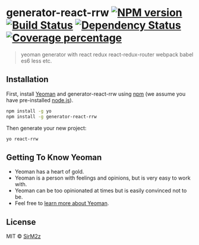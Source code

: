 # generator-react-rrw [![NPM version][npm-image]][npm-url] [![Build Status][travis-image]][travis-url] [![Dependency Status][daviddm-image]][daviddm-url] [![Coverage percentage][coveralls-image]][coveralls-url]
> yeoman generator with react redux react-redux-router webpack babel es6 less etc.

## Installation

First, install [Yeoman](http://yeoman.io) and generator-react-rrw using [npm](https://www.npmjs.com/) (we assume you have pre-installed [node.js](https://nodejs.org/)).

```bash
npm install -g yo
npm install -g generator-react-rrw
```

Then generate your new project:

```bash
yo react-rrw
```

## Getting To Know Yeoman

 * Yeoman has a heart of gold.
 * Yeoman is a person with feelings and opinions, but is very easy to work with.
 * Yeoman can be too opinionated at times but is easily convinced not to be.
 * Feel free to [learn more about Yeoman](http://yeoman.io/).

## License

MIT © [SirM2z](https://github.com/SirM2z)


[npm-image]: https://badge.fury.io/js/generator-react-rrw.svg
[npm-url]: https://npmjs.org/package/generator-react-rrw
[travis-image]: https://travis-ci.org/SirM2z/generator-react-rrw.svg?branch=master
[travis-url]: https://travis-ci.org/SirM2z/generator-react-rrw
[daviddm-image]: https://david-dm.org/SirM2z/generator-react-rrw.svg?theme=shields.io
[daviddm-url]: https://david-dm.org/SirM2z/generator-react-rrw
[coveralls-image]: https://coveralls.io/repos/SirM2z/generator-react-rrw/badge.svg
[coveralls-url]: https://coveralls.io/r/SirM2z/generator-react-rrw
